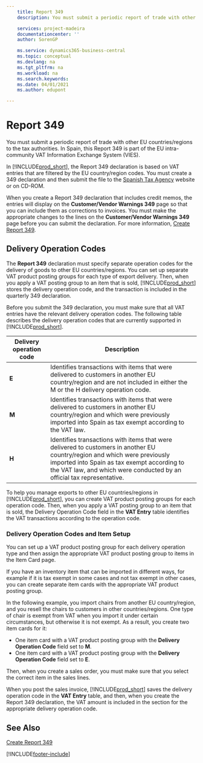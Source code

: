 ```yaml
---
    title: Report 349
    description: You must submit a periodic report of trade with other EU countries/regions to the tax authorities. In Spain, this Report 349 is part of the EU intra-community VAT Information Exchange System (VIES).

    services: project-madeira 
    documentationcenter: ''
    author: SorenGP

    ms.service: dynamics365-business-central
    ms.topic: conceptual
    ms.devlang: na
    ms.tgt_pltfrm: na
    ms.workload: na
    ms.search.keywords:
    ms.date: 04/01/2021
    ms.author: edupont

---
```

# Report 349
You must submit a periodic report of trade with other EU countries/regions to the tax authorities. In Spain, this Report 349 is part of the EU intra-community VAT Information Exchange System (VIES).  

In [!INCLUDE[prod_short](../../includes/prod_short.md)], the Report 349 declaration is based on VAT entries that are filtered by the EU country/region codes. You must create a 349 declaration and then submit the file to the [Spanish Tax Agency](https://go.microsoft.com/fwlink/?LinkId=238181) website or on CD-ROM.  

When you create a Report 349 declaration that includes credit memos, the entries will display on the **Customer/Vendor Warnings 349** page so that you can include them as corrections to invoices. You must make the appropriate changes to the lines on the **Customer/Vendor Warnings 349** page before you can submit the declaration. For more information, [Create Report 349](how-to-create-report-349.md).  

## Delivery Operation Codes  
The **Report 349** declaration must specify separate operation codes for the delivery of goods to other EU countries/regions. You can set up separate VAT product posting groups for each type of export delivery. Then, when you apply a VAT posting group to an item that is sold, [!INCLUDE[prod_short](../../includes/prod_short.md)] stores the delivery operation code, and the transaction is included in the quarterly 349 declaration.  

Before you submit the 349 declaration, you must make sure that all VAT entries have the relevant delivery operation codes. The following table describes the delivery operation codes that are currently supported in [!INCLUDE[prod_short](../../includes/prod_short.md)].  

|Delivery operation code|Description|  
|-----------------------------|---------------------------------------|  
|**E**|Identifies transactions with items that were delivered to customers in another EU country/region and are not included in either the M or the H delivery operation code.|  
|**M**|Identifies transactions with items that were delivered to customers in another EU country/region and which were previously imported into Spain as tax exempt according to the VAT law.|  
|**H**|Identifies transactions with items that were delivered to customers in another EU country/region and which were previously imported into Spain as tax exempt according to the VAT law, and which were conducted by an official tax representative.|  

 To help you manage exports to other EU countries/regions in [!INCLUDE[prod_short](../../includes/prod_short.md)], you can create VAT product posting groups for each operation code. Then, when you apply a VAT posting group to an item that is sold, the Delivery Operation Code field in the **VAT Entry** table identifies the VAT transactions according to the operation code.  

### Delivery Operation Codes and Item Setup  
You can set up a VAT product posting group for each delivery operation type and then assign the appropriate VAT product posting group to items in the Item Card page.  

If you have an inventory item that can be imported in different ways, for example if it is tax exempt in some cases and not tax exempt in other cases, you can create separate item cards with the appropriate VAT product posting group.  

In the following example, you import chairs from another EU country/region, and you resell the chairs to customers in other countries/regions. One type of chair is exempt from VAT when you import it under certain circumstances, but otherwise it is not exempt. As a result, you create two item cards for it:  

- One item card with a VAT product posting group with the **Delivery Operation Code** field set to **M**.  
- One item card with a VAT product posting group with the **Delivery Operation Code** field set to **E**.  

Then, when you create a sales order, you must make sure that you select the correct item in the sales lines.  

When you post the sales invoice, [!INCLUDE[prod_short](../../includes/prod_short.md)] saves the delivery operation code in the **VAT Entry** table, and then, when you create the Report 349 declaration, the VAT amount is included in the section for the appropriate delivery operation code.  

## See Also  
 [Create Report 349](how-to-create-report-349.md)


[!INCLUDE[footer-include](../../includes/footer-banner.md)]